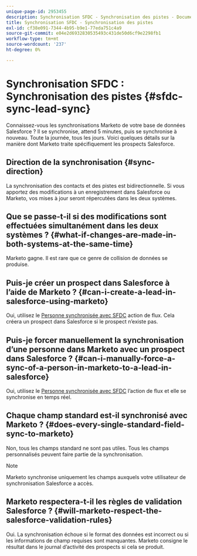 ```yaml
---
unique-page-id: 2953455
description: Synchronisation SFDC - Synchronisation des pistes - Documents Marketo - Documentation du produit
title: Synchronisation SFDC - Synchronisation des pistes
exl-id: cf38e091-7344-4b95-b9e1-77eda751c4a9
source-git-commit: e04e2d6932830535493c431de50d6cf9e2298fb1
workflow-type: tm+mt
source-wordcount: '237'
ht-degree: 0%

---
```


# Synchronisation SFDC : Synchronisation des pistes {#sfdc-sync-lead-sync}

Connaissez-vous les synchronisations Marketo de votre base de données Salesforce ? Il se synchronise, attend 5 minutes, puis se synchronise à nouveau. Toute la journée, tous les jours. Voici quelques détails sur la manière dont Marketo traite spécifiquement les prospects Salesforce.

## Direction de la synchronisation {#sync-direction}

La synchronisation des contacts et des pistes est bidirectionnelle. Si vous apportez des modifications à un enregistrement dans Salesforce ou Marketo, vos mises à jour seront répercutées dans les deux systèmes.

## Que se passe-t-il si des modifications sont effectuées simultanément dans les deux systèmes ? {#what-if-changes-are-made-in-both-systems-at-the-same-time}

Marketo gagne. Il est rare que ce genre de collision de données se produise.

## Puis-je créer un prospect dans Salesforce à l’aide de Marketo ? {#can-i-create-a-lead-in-salesforce-using-marketo}

Oui, utilisez le [Personne synchronisée avec SFDC](/help/marketo/product-docs/core-marketo-concepts/smart-campaigns/salesforce-flow-actions/sync-person-to-sfdc.md) action de flux. Cela créera un prospect dans Salesforce si le prospect n’existe pas.

## Puis-je forcer manuellement la synchronisation d’une personne dans Marketo avec un prospect dans Salesforce ? {#can-i-manually-force-a-sync-of-a-person-in-marketo-to-a-lead-in-salesforce}

Oui, utilisez le [Personne synchronisée avec SFDC](/help/marketo/product-docs/core-marketo-concepts/smart-campaigns/salesforce-flow-actions/sync-person-to-sfdc.md) l’action de flux et elle se synchronise en temps réel.

## Chaque champ standard est-il synchronisé avec Marketo ? {#does-every-single-standard-field-sync-to-marketo}

Non, tous les champs standard ne sont pas utiles. Tous les champs personnalisés peuvent faire partie de la synchronisation.

>[!NOTE]
>
>Marketo synchronise uniquement les champs auxquels votre utilisateur de synchronisation Salesforce a accès.

## Marketo respectera-t-il les règles de validation Salesforce ? {#will-marketo-respect-the-salesforce-validation-rules}

Oui. La synchronisation échoue si le format des données est incorrect ou si les informations de champ requises sont manquantes. Marketo consigne le résultat dans le journal d’activité des prospects si cela se produit.
